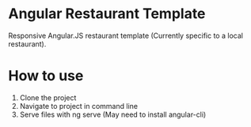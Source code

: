 # Angular Restaurant Template
Responsive Angular.JS restaurant template (Currently specific to a local restaurant).
# How to use
1. Clone the project
2. Navigate to project in command line
3. Serve files with ng serve (May need to install angular-cli)
